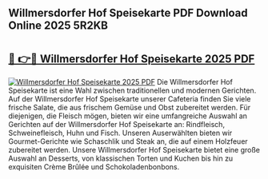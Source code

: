 ## Willmersdorfer Hof Speisekarte PDF Download Online 2025 5R2KB

# <h2><a href="http://gc5fvgr.nevu.top/?p=Willmersdorfer+Hof+Speisekarte">🔗 👉🔴 Willmersdorfer Hof Speisekarte 2025 PDF</a></h2>

[![Willmersdorfer Hof Speisekarte 2025 PDF](https://i.imgur.com/dBaPXMq.png)](http://gc5fvgr.nevu.top/?p=Willmersdorfer+Hof+Speisekarte)
Die Willmersdorfer Hof Speisekarte ist eine Wahl zwischen traditionellen und modernen Gerichten. Auf der Willmersdorfer Hof Speisekarte unserer Cafeteria finden Sie viele frische Salate, die aus frischem Gemüse und Obst zubereitet werden. Für diejenigen, die Fleisch mögen, bieten wir eine umfangreiche Auswahl an Gerichten auf der Willmersdorfer Hof Speisekarte an: Rindfleisch, Schweinefleisch, Huhn und Fisch. Unseren Auserwählten bieten wir Gourmet-Gerichte wie Schaschlik und Steak an, die auf einem Holzfeuer zubereitet werden. Unsere Willmersdorfer Hof Speisekarte bietet eine große Auswahl an Desserts, von klassischen Torten und Kuchen bis hin zu exquisiten Crème Brûlée und Schokoladenbonbons.

